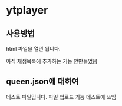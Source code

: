 # ytplayer

## 사용방법
html 파일을 열면 됩니다.

아직 재생목록에 추가하는 기능 안만들었음

## queen.json에 대하여
테스트 파일입니다.
파일 업로드 기능 테스트에 쓰임